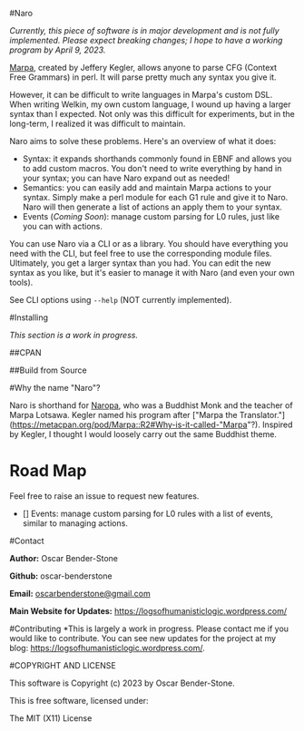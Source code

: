 #Naro 

*Currently, this piece of software is in major development and is not fully implemented. Please expect breaking changes; I hope to have a working program by April 9, 2023.*

[Marpa](https://metacpan.org/pod/Marpa::R2), created by Jeffery Kegler, allows anyone to parse CFG (Context Free Grammars) in perl. It will parse pretty much any syntax you give it. 

However, it can be difficult to write languages in Marpa's custom DSL. When writing Welkin, my own custom language, I wound up having a larger syntax than I expected. Not only was this difficult for experiments, but in the long-term, I realized it was difficult to maintain. 

Naro aims to solve these problems. Here's an overview of what it does:

* Syntax: it expands shorthands commonly found in EBNF and allows you to add custom macros. You don't need to write everything by hand in your syntax; you can have Naro expand out as needed!
* Semantics: you can easily add and maintain Marpa actions to your syntax. Simply make a perl module for each G1 rule and give it to Naro. Naro will then generate a list of actions an apply them to your syntax.
* Events (*Coming Soon*): manage custom parsing for L0 rules, just like you can with actions.

You can use Naro via a CLI or as a library. You should have everything you need with the CLI, but feel free to use the corresponding module files. Ultimately, you get a larger syntax than you had. You can edit the new syntax as you like, but it's easier to manage it with Naro (and even your own tools).

See CLI options using `--help` (NOT currently implemented).

#Installing

*This section is a work in progress.*


##CPAN

##Build from Source


#Why the name "Naro"?

Naro is shorthand for [Naropa](https://en.wikipedia.org/wiki/Naropa), who was a Buddhist Monk and the teacher of Marpa Lotsawa. Kegler named his program after ["Marpa the Translator."] (https://metacpan.org/pod/Marpa::R2#Why-is-it-called-"Marpa"?). Inspired by Kegler, I thought I would loosely carry out the same Buddhist theme.


# Road Map
Feel free to raise an issue to request new features.

- [] Events: manage custom parsing for L0 rules with a list of events, similar to managing actions.

#Contact

**Author:** Oscar Bender-Stone

**Github:** oscar-benderstone

**Email:** <oscarbenderstone@gmail.com>

**Main Website for Updates:** https://logsofhumanisticlogic.wordpress.com/


#Contributing
*This is largely a work in progress. Please contact me if you would like to contribute. You can see new updates for the project at my blog: https://logsofhumanisticlogic.wordpress.com/.


#COPYRIGHT AND LICENSE

This software is Copyright (c) 2023 by Oscar Bender-Stone.

This is free software, licensed under:

The MIT (X11) License

